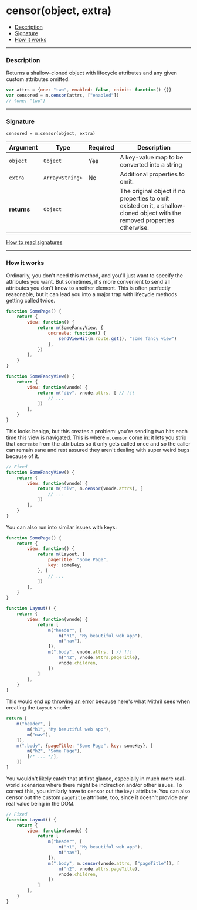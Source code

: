 <!--meta-description
Documentation on m.censor(), which helps cloning vnodes
-->

# censor(object, extra)

- [Description](#description)
- [Signature](#signature)
- [How it works](#signature)

---

### Description

Returns a shallow-cloned object with lifecycle attributes and any given custom attributes omitted.

```javascript
var attrs = {one: "two", enabled: false, oninit: function() {}}
var censored = m.censor(attrs, ["enabled"])
// {one: "two"}
```

---

### Signature

`censored = m.censor(object, extra)`

Argument     | Type                                       | Required | Description
------------ | ------------------------------------------ | -------- | ---
`object`     | `Object`                                   | Yes      | A key-value map to be converted into a string
`extra`      | `Array<String>`                            | No       | Additional properties to omit.
**returns**  | `Object`                                   |          | The original object if no properties to omit existed on it, a shallow-cloned object with the removed properties otherwise.

[How to read signatures](signatures.md)

---

### How it works

Ordinarily, you don't need this method, and you'll just want to specify the attributes you want. But sometimes, it's more convenient to send all attributes you don't know to another element. This is often perfectly reasonable, but it can lead you into a major trap with lifecycle methods getting called twice.

```javascript
function SomePage() {
	return {
		view: function() {
			return m(SomeFancyView, {
				oncreate: function() {
					sendViewHit(m.route.get(), "some fancy view")
				},
			})
		},
	}
}

function SomeFancyView() {
	return {
		view: function(vnode) {
			return m("div", vnode.attrs, [ // !!!
				// ...
			])
		},
	}
}
```

This looks benign, but this creates a problem: you're sending two hits each time this view is navigated. This is where `m.censor` come in: it lets you strip that `oncreate` from the attributes so it only gets called once and so the caller can remain sane and rest assured they aren't dealing with super weird bugs because of it.

```javascript
// Fixed
function SomeFancyView() {
	return {
		view: function(vnode) {
			return m("div", m.censor(vnode.attrs), [
				// ...
			])
		},
	}
}
```

You can also run into similar issues with keys:

```javascript
function SomePage() {
	return {
		view: function() {
			return m(Layout, {
				pageTitle: "Some Page",
				key: someKey,
			}, [
				// ...
			])
		},
	}
}

function Layout() {
	return {
		view: function(vnode) {
			return [
				m("header", [
					m("h1", "My beautiful web app"),
					m("nav"),
				]),
				m(".body", vnode.attrs, [ // !!!
					m("h2", vnode.attrs.pageTitle),
					vnode.children,
				])
			]
		},
	}
}
```

This would end up [throwing an error](keys.md#key-restrictions) because here's what Mithril sees when creating the `Layout` vnode:

```javascript
return [
	m("header", [
		m("h1", "My beautiful web app"),
		m("nav"),
	]),
	m(".body", {pageTitle: "Some Page", key: someKey}, [
		m("h2", "Some Page"),
		[/* ... */],
	])
]
```

You wouldn't likely catch that at first glance, especially in much more real-world scenarios where there might be indirection and/or other issues. To correct this, you similarly have to censor out the `key:` attribute. You can also censor out the custom `pageTitle` attribute, too, since it doesn't provide any real value being in the DOM.

```javascript
// Fixed
function Layout() {
	return {
		view: function(vnode) {
			return [
				m("header", [
					m("h1", "My beautiful web app"),
					m("nav"),
				]),
				m(".body", m.censor(vnode.attrs, ["pageTitle"]), [
					m("h2", vnode.attrs.pageTitle),
					vnode.children,
				])
			]
		},
	}
}
```
